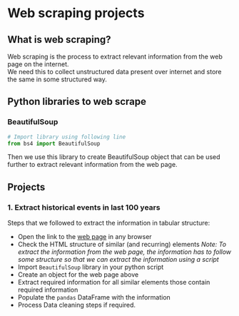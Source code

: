 # Web scraping projects

## What is web scraping?

Web scraping is the process to extract relevant information from the web page on the internet.  
We need this to collect unstructured data present over internet and store the same in some structured way.

## Python libraries to web scrape

### BeautifulSoup

```python
# Import library using following line
from bs4 import BeautifulSoup
```

Then we use this library to create BeautifulSoup object that can be used further to extract relevant information from the web page.

## Projects

### 1. Extract historical events in last 100 years

Steps that we followed to extract the information in tabular structure:

- Open the link to the [web page](https://emlii.com/78-events-across-100-years-that-completely-changed-the-world/) in any browser
- Check the HTML structure of similar (and recurring) elements
  _Note: To extract the information from the web page, the information has to follow some structure so that we can extract the information using a script_
- Import `BeautifulSoup` library in your python script
- Create an object for the web page above
- Extract required information for all similar elements those contain required information
- Populate the `pandas` DataFrame with the information
- Process Data cleaning steps if required.
